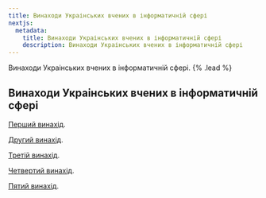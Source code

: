 ```yaml
---
title: Винаходи Украінських вчених в інформатичній сфері
nextjs:
  metadata:
    title: Винаходи Украінських вчених в інформатичній сфері
    description: Винаходи Украінських вчених в інформатичній сфері
---
```


Винаходи Украінських вчених в інформатичній сфері. {% .lead %}

## Винаходи Украінських вчених в інформатичній сфері
[Перший винахід]().



[Другий винахід]().



[Третій винахід]().



[Четвертий винахід]().



[Пятий винахід]().
